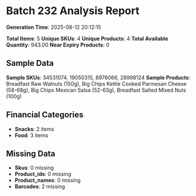 # Batch 232 Analysis Report

**Generation Time**: 2025-08-12 20:12:15

**Total Items**: 5
**Unique SKUs**: 4
**Unique Products**: 4
**Total Available Quantity**: 943.00
**Near Expiry Products**: 0

## Sample Data
**Sample SKUs**: 34531074, 19050315, 8976066, 28998124
**Sample Products**: Breadfast Raw Walnuts (150g), Big Chips Kettle Cooked Parmesan Cheese (58-68g), Big Chips Mexican Salsa (52-63g), Breadfast Salted Mixed Nuts (100g)

## Financial Categories
- **Snacks**: 2 items
- **Food**: 3 items

## Missing Data
- **Skus**: 0 missing
- **Product_ids**: 0 missing
- **Product_names**: 0 missing
- **Barcodes**: 2 missing
